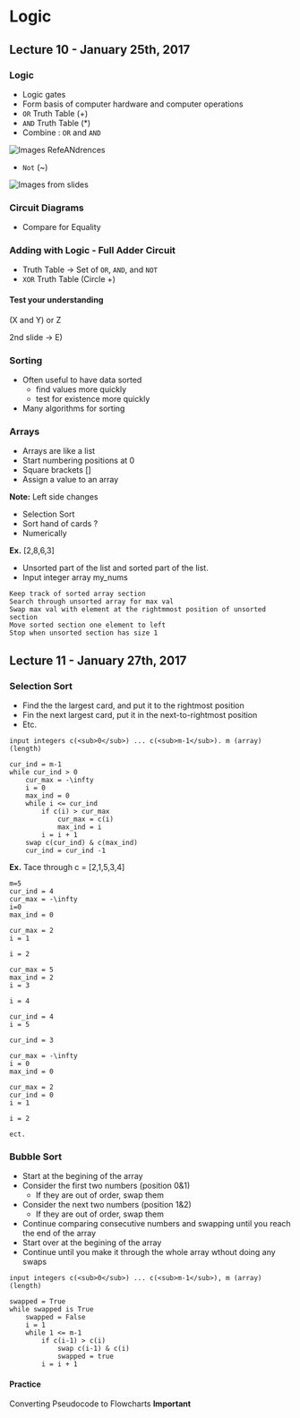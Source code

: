 # Logic 

## Lecture 10 - January 25th, 2017

### Logic

* Logic gates
* Form basis of computer hardware and computer operations
* `OR` Truth Table (+)
* `AND` Truth Table (*)
* Combine : `OR` and `AND`

![Images RefeANdrences](..References/AND&OR.png)

* `Not` (~)

![Images from slides](..References/NOT.png)

### Circuit Diagrams

* Compare for Equality

### Adding with Logic - Full Adder Circuit

* Truth Table -> Set of `OR`, `AND`, and `NOT`
* `XOR` Truth Table (Circle +)

#### Test your understanding

(X and Y) or Z

2nd slide -> E)


### Sorting

* Often useful to have data sorted 
    * find values more quickly
    * test for existence more quickly
* Many algorithms for sorting

### Arrays

* Arrays are like a list
* Start numbering positions at 0
* Square brackets []
* Assign a value to an array

**Note:** Left side changes

* Selection Sort
* Sort hand of cards ?
* Numerically

**Ex.**  [2,8,6,3]

* Unsorted part of the list and sorted part of the list.
* Input integer array my_nums

```
Keep track of sorted array section 
Search through unsorted array for max val
Swap max val with element at the rightmmost position of unsorted section
Move sorted section one element to left
Stop when unsorted section has size 1
```

## Lecture 11 - January 27th, 2017

### Selection Sort

* Find the the largest card, and put it to the rightmost position
* Fin the next largest card, put it in the next-to-rightmost position
* Etc. 

```pseudocode
input integers c(<sub>0</sub>) ... c(<sub>m-1</sub>). m (array)(length)

cur_ind = m-1
while cur_ind > 0
    cur_max = -\infty
    i = 0
    max_ind = 0
    while i <= cur_ind
        if c(i) > cur_max
            cur_max = c(i)
            max_ind = i
        i = i + 1
    swap c(cur_ind) & c(max_ind)
    cur_ind = cur_ind -1
```

**Ex.** Tace through c = [2,1,5,3,4]

```
m=5
cur_ind = 4
cur_max = -\infty
i=0
max_ind = 0

cur_max = 2
i = 1 

i = 2

cur_max = 5
max_ind = 2
i = 3

i = 4

cur_ind = 4
i = 5

cur_ind = 3

cur_max = -\infty
i = 0
max_ind = 0

cur_max = 2
cur_ind = 0
i = 1

i = 2

ect.
```

### Bubble Sort 

* Start at the begining of the array 
* Consider the first two numbers (position 0&1)
    * If they are out of order, swap them
* Consider the next two numbers (position 1&2)
    * If they are out of order, swap them
* Continue comparing consecutive numbers and swapping until you reach the end of the array
* Start over at the begining of the array 
* Continue until you make it through the whole array wthout doing any swaps

```pseudocode
input integers c(<sub>0</sub>) ... c(<sub>m-1</sub>), m (array)(length)

swapped = True
while swapped is True
    swapped = False
    i = 1
    while 1 <= m-1
        if c(i-1) > c(i)
            swap c(i-1) & c(i)
            swapped = true
        i = i + 1
```   

#### Practice

Converting Pseudocode to Flowcharts **Important**
